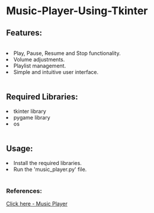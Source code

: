 # Music-Player-Using-Tkinter
<h2>Features: </h2>
<br>
<li>Play, Pause, Resume and Stop functionality.</li>
<li>Volume adjustments.</li>
<li>Playlist management.</li>
<li>Simple and intuitive user interface.</li>
<br>
<h2>Required Libraries: </h2>
<li>tkinter library</li>
<li>pygame library</li>
<li>os</li>
<br>
<h2>Usage: </h2>
<li>Install the required libraries.</li>
<li>Run the 'music_player.py' file.</li>
<br>
<h3>References: </h3>
<a href="https://www.youtube.com/watch?v=OmkQpaXdxc0">Click here - Music Player</a>

